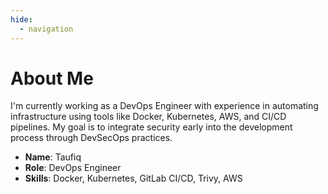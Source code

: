 ```yaml
---
hide:
  - navigation
---
```

# About Me

I'm currently working as a DevOps Engineer with experience in automating infrastructure using tools like Docker, Kubernetes, AWS, and CI/CD pipelines. My goal is to integrate security early into the development process through DevSecOps practices.

- **Name**: Taufiq
- **Role**: DevOps Engineer
- **Skills**: Docker, Kubernetes, GitLab CI/CD, Trivy, AWS
